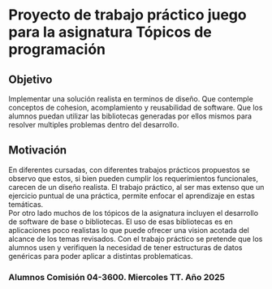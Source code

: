 # Proyecto de trabajo práctico juego para la asignatura Tópicos de programación

## Objetivo
Implementar una solución realista en terminos de diseño. Que contemple
conceptos de cohesion, acomplamiento y reusabilidad de software. Que los alumnos 
puedan utilizar las bibliotecas generadas por ellos mismos para resolver multiples
problemas dentro del desarrollo.

## Motivación
En diferentes cursadas, con diferentes trabajos prácticos propuestos se observo que estos,
si bien pueden cumplir los requerimientos funcionales, carecen de un diseño realista. 
El trabajo práctico, al ser mas extenso que un ejercicio puntual de una práctica, permite 
enfocar el aprendizaje en estas temáticas.   
Por otro lado muchos de los tópicos de la asignatura incluyen el desarrollo de software de base o bibliotecas. El uso de esas bibliotecas es en aplicaciones poco realistas lo que 
puede ofrecer una vision acotada del alcance de los temas revisados. Con el trabajo
práctico se pretende que los alumnos usen y verifiquen la necesidad de tener estructuras de datos genéricas para poder aplicar a distintas problematicas.

### Alumnos Comisión 04-3600. Miercoles TT. Año 2025
